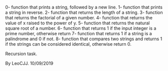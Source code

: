 0- function that prints a string, followed by a new line.
1- function that prints a string in reverse.
2- function that returns the length of a string.
3- function that returns the factorial of a given number.
4- function that returns the value of x raised to the power of y.
5- function that returns the natural square root of a number.
6- function that returns 1 if the input integer is a prime number, otherwise return
7- function that returns 1 if a string is a palindrome and 0 if not.
8- function that compares two strings and returns 1 if the strings can be considered identical, otherwise return 0.

Recursion task.

By LeoCJJ. 10/09/2019